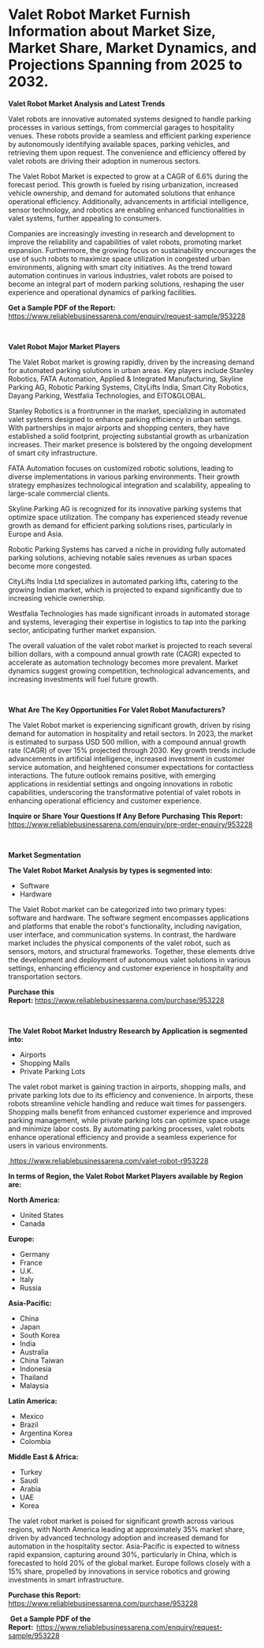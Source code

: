 <p><h1>Valet Robot Market Furnish Information about Market Size, Market Share, Market Dynamics, and Projections Spanning from 2025 to 2032.</h1></p><p><strong>Valet Robot Market Analysis and Latest Trends</strong></p>
<p><p>Valet robots are innovative automated systems designed to handle parking processes in various settings, from commercial garages to hospitality venues. These robots provide a seamless and efficient parking experience by autonomously identifying available spaces, parking vehicles, and retrieving them upon request. The convenience and efficiency offered by valet robots are driving their adoption in numerous sectors.</p><p>The Valet Robot Market is expected to grow at a CAGR of 6.6% during the forecast period. This growth is fueled by rising urbanization, increased vehicle ownership, and demand for automated solutions that enhance operational efficiency. Additionally, advancements in artificial intelligence, sensor technology, and robotics are enabling enhanced functionalities in valet systems, further appealing to consumers. </p><p>Companies are increasingly investing in research and development to improve the reliability and capabilities of valet robots, promoting market expansion. Furthermore, the growing focus on sustainability encourages the use of such robots to maximize space utilization in congested urban environments, aligning with smart city initiatives. As the trend toward automation continues in various industries, valet robots are poised to become an integral part of modern parking solutions, reshaping the user experience and operational dynamics of parking facilities.</p></p>
<p><strong>Get a Sample PDF of the Report:&nbsp;</strong> <a href="https://www.reliablebusinessarena.com/enquiry/request-sample/953228?utm_campaign=2102&utm_medium=2&utm_source=Github&utm_content=ia&utm_term=18042025&utm_id=valet-robot">https://www.reliablebusinessarena.com/enquiry/request-sample/953228</a></p>
<p>&nbsp;</p>
<p><strong>Valet Robot Major Market Players</strong></p>
<p><p>The Valet Robot market is growing rapidly, driven by the increasing demand for automated parking solutions in urban areas. Key players include Stanley Robotics, FATA Automation, Applied & Integrated Manufacturing, Skyline Parking AG, Robotic Parking Systems, CityLifts India, Smart City Robotics, Dayang Parking, Westfalia Technologies, and EITO&GLOBAL.</p><p>Stanley Robotics is a frontrunner in the market, specializing in automated valet systems designed to enhance parking efficiency in urban settings. With partnerships in major airports and shopping centers, they have established a solid footprint, projecting substantial growth as urbanization increases. Their market presence is bolstered by the ongoing development of smart city infrastructure.</p><p>FATA Automation focuses on customized robotic solutions, leading to diverse implementations in various parking environments. Their growth strategy emphasizes technological integration and scalability, appealing to large-scale commercial clients.</p><p>Skyline Parking AG is recognized for its innovative parking systems that optimize space utilization. The company has experienced steady revenue growth as demand for efficient parking solutions rises, particularly in Europe and Asia.</p><p>Robotic Parking Systems has carved a niche in providing fully automated parking solutions, achieving notable sales revenues as urban spaces become more congested.</p><p>CityLifts India Ltd specializes in automated parking lifts, catering to the growing Indian market, which is projected to expand significantly due to increasing vehicle ownership.</p><p>Westfalia Technologies has made significant inroads in automated storage and systems, leveraging their expertise in logistics to tap into the parking sector, anticipating further market expansion.</p><p>The overall valuation of the valet robot market is projected to reach several billion dollars, with a compound annual growth rate (CAGR) expected to accelerate as automation technology becomes more prevalent. Market dynamics suggest growing competition, technological advancements, and increasing investments will fuel future growth.</p></p>
<p>&nbsp;</p>
<p><strong>What Are The Key Opportunities For Valet Robot Manufacturers?</strong></p>
<p><p>The Valet Robot market is experiencing significant growth, driven by rising demand for automation in hospitality and retail sectors. In 2023, the market is estimated to surpass USD 500 million, with a compound annual growth rate (CAGR) of over 15% projected through 2030. Key growth trends include advancements in artificial intelligence, increased investment in customer service automation, and heightened consumer expectations for contactless interactions. The future outlook remains positive, with emerging applications in residential settings and ongoing innovations in robotic capabilities, underscoring the transformative potential of valet robots in enhancing operational efficiency and customer experience.</p></p>
<p><strong>Inquire or Share Your Questions If Any Before Purchasing This Report:</strong> <a href="https://www.reliablebusinessarena.com/enquiry/pre-order-enquiry/953228?utm_campaign=2102&utm_medium=2&utm_source=Github&utm_content=ia&utm_term=18042025&utm_id=valet-robot">https://www.reliablebusinessarena.com/enquiry/pre-order-enquiry/953228</a></p>
<p>&nbsp;</p>
<p><strong>Market Segmentation</strong></p>
<p><strong>The Valet Robot Market Analysis by types is segmented into:</strong></p>
<p><ul><li>Software</li><li>Hardware</li></ul></p>
<p><p>The Valet Robot market can be categorized into two primary types: software and hardware. The software segment encompasses applications and platforms that enable the robot's functionality, including navigation, user interface, and communication systems. In contrast, the hardware market includes the physical components of the valet robot, such as sensors, motors, and structural frameworks. Together, these elements drive the development and deployment of autonomous valet solutions in various settings, enhancing efficiency and customer experience in hospitality and transportation sectors.</p></p>
<p><strong>Purchase this Report:&nbsp;</strong><a href="https://www.reliablebusinessarena.com/purchase/953228?utm_campaign=2102&utm_medium=2&utm_source=Github&utm_content=ia&utm_term=18042025&utm_id=valet-robot">https://www.reliablebusinessarena.com/purchase/953228</a></p>
<p>&nbsp;</p>
<p><strong>The Valet Robot Market Industry Research by Application is segmented into:</strong></p>
<p><ul><li>Airports</li><li>Shopping Malls</li><li>Private Parking Lots</li></ul></p>
<p><p>The valet robot market is gaining traction in airports, shopping malls, and private parking lots due to its efficiency and convenience. In airports, these robots streamline vehicle handling and reduce wait times for passengers. Shopping malls benefit from enhanced customer experience and improved parking management, while private parking lots can optimize space usage and minimize labor costs. By automating parking processes, valet robots enhance operational efficiency and provide a seamless experience for users in various environments.</p></p>
<p><a href="https://www.reliablebusinessarena.com/valet-robot-r953228?utm_campaign=2102&utm_medium=2&utm_source=Github&utm_content=ia&utm_term=18042025&utm_id=valet-robot">&nbsp;https://www.reliablebusinessarena.com/valet-robot-r953228</a></p>
<p><strong>In terms of Region, the Valet Robot Market Players available by Region are:</strong></p>
<p>
    <p> <strong> North America: </strong>
        <ul>
            <li>United States</li>
            <li>Canada</li>
        </ul>
        </p> 
    <p> <strong> Europe: </strong>
        <ul>
            <li>Germany</li>
            <li>France</li>
            <li>U.K.</li>
            <li>Italy</li>
            <li>Russia</li>
        </ul>
        </p> 
    <p> <strong> Asia-Pacific: </strong>
        <ul>
            <li>China</li>
            <li>Japan</li>
            <li>South Korea</li>
            <li>India</li>
            <li>Australia</li>
            <li>China Taiwan</li>
            <li>Indonesia</li>
            <li>Thailand</li>
            <li>Malaysia</li>
        </ul>
        </p> 
    <p> <strong> Latin America: </strong>
        <ul>
            <li>Mexico</li>
            <li>Brazil</li>
            <li>Argentina Korea</li>
            <li>Colombia</li>
        </ul>
        </p> 
    <p> <strong> Middle East & Africa: </strong>
        <ul>
            <li>Turkey</li>
            <li>Saudi</li>
            <li>Arabia</li>
            <li>UAE</li>
            <li>Korea</li>
        </ul>
    </p>
    </p>
<p><p>The valet robot market is poised for significant growth across various regions, with North America leading at approximately 35% market share, driven by advanced technology adoption and increased demand for automation in the hospitality sector. Asia-Pacific is expected to witness rapid expansion, capturing around 30%, particularly in China, which is forecasted to hold 20% of the global market. Europe follows closely with a 15% share, propelled by innovations in service robotics and growing investments in smart infrastructure.</p></p>
<p><strong>Purchase this Report: </strong><a href="https://www.reliablebusinessarena.com/purchase/953228?utm_campaign=2102&utm_medium=2&utm_source=Github&utm_content=ia&utm_term=18042025&utm_id=valet-robot">https://www.reliablebusinessarena.com/purchase/953228</a></p>
<p>&nbsp;<strong>Get a Sample PDF of the Report:&nbsp;&nbsp;</strong><a href="https://www.reliablebusinessarena.com/enquiry/request-sample/953228?utm_campaign=2102&utm_medium=2&utm_source=Github&utm_content=ia&utm_term=18042025&utm_id=valet-robot">https://www.reliablebusinessarena.com/enquiry/request-sample/953228</a></p>
<p><strong></strong></p>
<p><p></p><p></p><p></p></p>